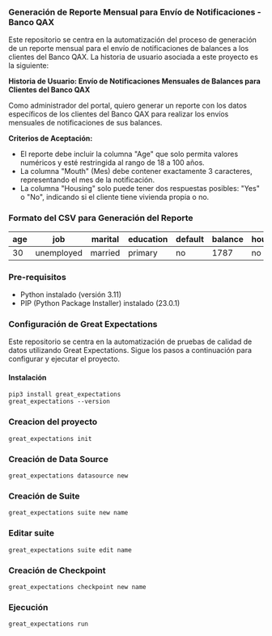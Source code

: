 ### Generación de Reporte Mensual para Envío de Notificaciones - Banco QAX

Este repositorio se centra en la automatización del proceso de generación de un reporte mensual para el envío de notificaciones de balances a los clientes del Banco QAX. La historia de usuario asociada a este proyecto es la siguiente:

**Historia de Usuario: Envío de Notificaciones Mensuales de Balances para Clientes del Banco QAX**

Como administrador del portal, quiero generar un reporte con los datos específicos de los clientes del Banco QAX para realizar los envíos mensuales de notificaciones de sus balances.

**Criterios de Aceptación:**
- El reporte debe incluir la columna "Age" que solo permita valores numéricos y esté restringida al rango de 18 a 100 años.
- La columna "Mouth" (Mes) debe contener exactamente 3 caracteres, representando el mes de la notificación.
- La columna "Housing" solo puede tener dos respuestas posibles: "Yes" o "No", indicando si el cliente tiene vivienda propia o no.


### Formato del CSV para Generación del Reporte

| age | job          | marital | education | default | balance | housing | loan | contact  | day | month | duration | campaign | pdays | previous | poutcome | y   |
|-----|--------------|---------|-----------|---------|---------|---------|------|----------|-----|-------|----------|----------|-------|----------|----------|-----|
| 30  | unemployed   | married | primary   | no      | 1787    | no      | no   | cellular | 19  | oct   | 79       | 1        | -1    | 0        | unknown  | no  |


###  Pre-requisitos
- Python instalado (versión 3.11)
- PIP (Python Package Installer) instalado (23.0.1)

###  Configuración de Great Expectations

Este repositorio se centra en la automatización de pruebas de calidad de datos utilizando Great Expectations. Sigue los pasos a continuación para configurar y ejecutar el proyecto.

#### Instalación
```
pip3 install great_expectations
great_expectations --version
```

### Creacion del proyecto

```
great_expectations init
```

### Creación de Data Source

```
great_expectations datasource new
```


### Creación de Suite

```
great_expectations suite new name

```

### Editar suite

```
great_expectations suite edit name
```

### Creación de Checkpoint

```
great_expectations checkpoint new name

```


### Ejecución

```
great_expectations run

```

